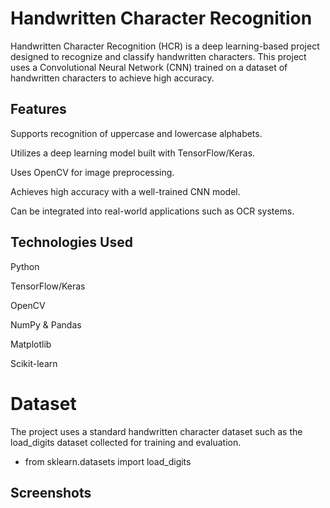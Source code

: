 
# Handwritten Character Recognition

Handwritten Character Recognition (HCR) is a deep learning-based project designed to recognize and classify handwritten characters. This project uses a Convolutional Neural Network (CNN) trained on a dataset of handwritten characters to achieve high accuracy.


## Features

Supports recognition of uppercase and lowercase alphabets.

Utilizes a deep learning model built with TensorFlow/Keras.

Uses OpenCV for image preprocessing.

Achieves high accuracy with a well-trained CNN model.

Can be integrated into real-world applications such as OCR systems.


## Technologies Used

Python

TensorFlow/Keras

OpenCV

NumPy & Pandas

Matplotlib

Scikit-learn


# Dataset

The project uses a standard handwritten character dataset such as the load_digits dataset collected for training and evaluation.

* from sklearn.datasets import load_digits


## Screenshots



